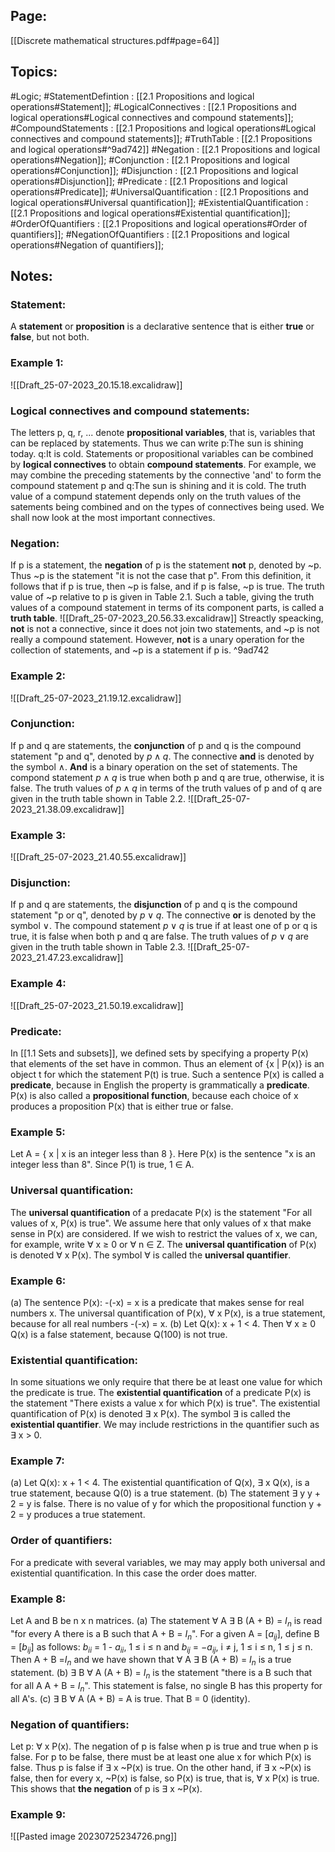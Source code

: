 ## Page:
[[Discrete mathematical structures.pdf#page=64]]

## Topics:
#Logic;
#StatementDefintion : [[2.1 Propositions and logical operations#Statement]];
#LogicalConnectives : [[2.1 Propositions and logical operations#Logical connectives and compound statements]];
#CompoundStatements : [[2.1 Propositions and logical operations#Logical connectives and compound statements]];
#TruthTable : [[2.1 Propositions and logical operations#^9ad742]]
#Negation : [[2.1 Propositions and logical operations#Negation]];
#Conjunction : [[2.1 Propositions and logical operations#Conjunction]];
#Disjunction : [[2.1 Propositions and logical operations#Disjunction]];
#Predicate : [[2.1 Propositions and logical operations#Predicate]];
#UniversalQuantification : [[2.1 Propositions and logical operations#Universal quantification]];
#ExistentialQuantification : [[2.1 Propositions and logical operations#Existential quantification]];
#OrderOfQuantifiers : [[2.1 Propositions and logical operations#Order of quantifiers]];
#NegationOfQuantifiers : [[2.1 Propositions and logical operations#Negation of quantifiers]];

## Notes:

### Statement:
A **statement** or **proposition** is a declarative sentence that is either **true** or **false**, but not both.

### Example 1:
![[Draft_25-07-2023_20.15.18.excalidraw]]

### Logical connectives and compound statements:
The letters p, q, r, ... denote **propositional variables**, that is, variables that can be replaced by statements. Thus we can write p:The sun is shining today. q:It is cold. Statements or propositional variables can be combined by **logical connectives** to obtain **compound statements**. For example, we may combine the preceding statements by the connective 'and' to form the compound statement p and q:The sun is shining and it is cold. The truth value of a compund statement depends only on the truth values of the satements being combined and on the types of connectives being used. We shall now look at the most important connectives.

### Negation:
If p is a statement, the **negation** of p is the statement **not** p, denoted by ~p. Thus ~p is the statement "it is not the case that p". From this definition, it follows that if p is true, then ~p is false, and if p is false, ~p is true. The truth value of ~p relative to p is given in Table 2.1. Such a table, giving the truth values of a compound statement in terms of its component parts, is called a **truth table**.
![[Draft_25-07-2023_20.56.33.excalidraw]]
Streactly speacking, **not** is not a connective, since it does not join two statements, and ~p is not really a compound statement. However, **not** is a unary operation for the collection of statements, and ~p is a statement if p is. ^9ad742

### Example 2:
![[Draft_25-07-2023_21.19.12.excalidraw]]

### Conjunction:
If p and q are statements, the **conjunction** of p and q is the compound statement "p and q", denoted by $p \land q$. The connective **and** is denoted by the symbol $\land$. **And** is a binary operation on the set of statements. The compond statement $p \land q$ is true when both p and q are true, otherwise, it is false. The truth values of $p \land q$ in terms of the truth values of p and of q are given in the truth table shown in Table 2.2.
![[Draft_25-07-2023_21.38.09.excalidraw]]

### Example 3:
![[Draft_25-07-2023_21.40.55.excalidraw]]

### Disjunction:
If p and q are statements, the **disjunction** of p and q is the compound statement "p or q", denoted by $p \lor q$. The connective **or** is denoted by the symbol $\lor$. The compound statement $p \lor q$ is true if at least one of p or q is true, it is false when both p and q are false. The truth values of $p \lor q$ are given in the truth table shown in Table 2.3.
![[Draft_25-07-2023_21.47.23.excalidraw]]

### Example 4:
![[Draft_25-07-2023_21.50.19.excalidraw]]

### Predicate:
In [[1.1 Sets and subsets]], we defined sets by specifying a property P(x) that elements of the set have in common. Thus an element of {x | P(x)} is an object t for which the statement P(t) is true. Such a sentence P(x) is called a **predicate**, because in English the property is grammatically a **predicate**. P(x) is also called a **propositional function**, because each choice of x produces a proposition P(x) that is either true or false.

### Example 5:
Let A = { x | x is an integer less than 8 }. Here P(x) is the sentence "x is an integer less than 8". Since P(1) is true, 1 $\in$ A.

### Universal quantification:
The **universal quantification** of a predacate P(x) is the statement "For all values of x, P(x) is true". We assume here that only values of x that make sense in P(x) are considered. If we wish to restrict the values of x, we can, for example, write $\forall$ x $\geq$ 0 or $\forall$ n $\in$ Z. The **universal quantification** of P(x) is denoted $\forall$ x P(x). The symbol $\forall$ is called the **universal quantifier**.

### Example 6:
(a) The sentence P(x): -(-x) = x is a predicate that makes sense for real numbers x. The universal quantification of P(x), $\forall$ x P(x), is a true statement, because for all real numbers -(-x) = x.
(b) Let Q(x): x + 1 < 4. Then $\forall$ x $\geq$ 0 Q(x) is a false statement, because Q(100) is not true.

### Existential quantification:
In some situations we only require that there be at least one value for which the predicate is true. The **existential quantification** of a predicate P(x) is the statement "There exists a value x for which P(x) is true". The existential quantification of P(x) is denoted $\exists$ x P(x). The symbol $\exists$ is called the **existential quantifier**. We may include restrictions in the quantifier such as $\exists$ x $\gt$ 0.

### Example 7:
(a) Let Q(x): x + 1 < 4. The existential quantification of Q(x), $\exists$ x Q(x), is a true statement, because Q(0) is a true statement.
(b) The statement $\exists$ y y + 2 = y is false. There is no value of y for which the propositional function y + 2 = y produces a true statement.

### Order of quantifiers:
For a predicate with several variables, we may may apply both universal and existential quantification. In this case the order does matter.

### Example 8:
Let A and B be n x n matrices.
(a) The statement $\forall$ A $\exists$ B (A + B) = $I_n$ is read "for every A there is a B such that A + B = $I_n$". For a given A = $[a_{ij}]$, define B = $[b_{ij}]$ as follows: $b_{ii}$ = 1 - $a_{ii}$, 1 $\leq$ i $\leq$ n and $b_{ij}$ = $-a_{ij}$, i $\neq$ j, 1 $\leq$ i $\leq$ n, 1 $\leq$ j $\leq$ n. Then A + B =$I_n$ and we have shown that $\forall$ A $\exists$ B (A + B) = $I_n$ is a true statement.
(b) $\exists$ B $\forall$ A (A + B) = $I_n$ is the statement "there is a B such that for all A A + B = $I_n$". This statement is false, no single B has this property for all A's.
(c) $\exists$ B $\forall$ A (A + B) = A is true. That B = 0 (identity).

### Negation of quantifiers:
Let p: $\forall$ x P(x). The negation of p is false when p is true and true when p is false. For p to be false, there must be at least one alue x for which P(x) is false. Thus p is false if $\exists$ x ~P(x) is true. On the other hand, if $\exists$ x ~P(x) is false, then for every x, ~P(x) is false, so P(x) is true, that is, $\forall$ x P(x) is true. This shows that **the negation** of p is $\exists$ x ~P(x).

### Example 9:
![[Pasted image 20230725234726.png]]
